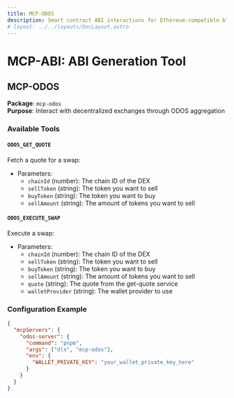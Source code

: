 ```yaml
---
title: MCP-ODOS
description: Smart contract ABI interactions for Ethereum-compatible blockchains
# layout: ../../layouts/DocLayout.astro
---
```


# MCP-ABI: ABI Generation Tool

## MCP-ODOS

**Package**: `mcp-odos`  
**Purpose**: Interact with decentralized exchanges through ODOS aggregation

### Available Tools

#### `ODOS_GET_QUOTE`

Fetch a quote for a swap:

- Parameters:
  - `chainId` (number): The chain ID of the DEX
  - `sellToken` (string): The token you want to sell
  - `buyToken` (string): The token you want to buy
  - `sellAmount` (string): The amount of tokens you want to sell

#### `ODOS_EXECUTE_SWAP`

Execute a swap:

- Parameters:
  - `chainId` (number): The chain ID of the DEX
  - `sellToken` (string): The token you want to sell
  - `buyToken` (string): The token you want to buy
  - `sellAmount` (string): The amount of tokens you want to sell
  - `quote` (string): The quote from the get-quote service
  - `walletProvider` (string): The wallet provider to use

### Configuration Example

```json
{
  "mcpServers": {
    "odos-server": {
      "command": "pnpm",
      "args": ["dlx", "mcp-odos"],
      "env": {
        "WALLET_PRIVATE_KEY": "your_wallet_private_key_here"
      }
    }
  }
}
```
